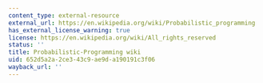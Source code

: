 ```yaml
---
content_type: external-resource
external_url: https://en.wikipedia.org/wiki/Probabilistic_programming
has_external_license_warning: true
license: https://en.wikipedia.org/wiki/All_rights_reserved
status: ''
title: Probabilistic-Programming wiki
uid: 652d5a2a-2ce3-43c9-ae9d-a190191c3f06
wayback_url: ''
---
```

